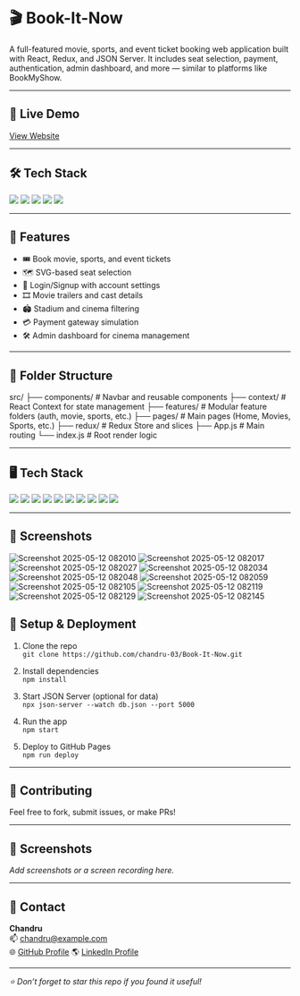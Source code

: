 # 🎬 Book-It-Now

A full-featured movie, sports, and event ticket booking web application built with React, Redux, and JSON Server. It includes seat selection, payment, authentication, admin dashboard, and more — similar to platforms like BookMyShow.

---

## 🔗 Live Demo

[View Website](https://chandru-03.github.io/Book-It-Now)

---

## 🛠 Tech Stack

<p align="left">
  <img src="https://img.shields.io/badge/React-20232A?style=for-the-badge&logo=react&logoColor=61DAFB" />
  <img src="https://img.shields.io/badge/Redux-593D88?style=for-the-badge&logo=redux&logoColor=white" />
  <img src="https://img.shields.io/badge/JavaScript-F7DF1E?style=for-the-badge&logo=javascript&logoColor=black" />
  <img src="https://img.shields.io/badge/Bootstrap-563D7C?style=for-the-badge&logo=bootstrap&logoColor=white" />
  <img src="https://img.shields.io/badge/JSON_Server-000000?style=for-the-badge&logo=json&logoColor=white" />
</p>

---

## 📌 Features

- 🎟 Book movie, sports, and event tickets
- 🗺 SVG-based seat selection
- 👤 Login/Signup with account settings
- 🎞 Movie trailers and cast details
- 🏟 Stadium and cinema filtering
- 💳 Payment gateway simulation
- 🛠 Admin dashboard for cinema management

---

## 📁 Folder Structure

src/
├── components/ # Navbar and reusable components
├── context/ # React Context for state management
├── features/ # Modular feature folders (auth, movie, sports, etc.)
├── pages/ # Main pages (Home, Movies, Sports, etc.)
├── redux/ # Redux Store and slices
├── App.js # Main routing
└── index.js # Root render logic


---

## 🖥️ Tech Stack

<p align="left"> <img src="https://img.shields.io/badge/React-19.0.0-61DAFB?style=for-the-badge&logo=react&logoColor=black" /> <img src="https://img.shields.io/badge/Redux-Toolkit-593D88?style=for-the-badge&logo=redux&logoColor=white" /> <img src="https://img.shields.io/badge/React_Router-7.4.0-CA4245?style=for-the-badge&logo=reactrouter&logoColor=white" /> <img src="https://img.shields.io/badge/JavaScript-ES6-F7DF1E?style=for-the-badge&logo=javascript&logoColor=black" /> <img src="https://img.shields.io/badge/Bootstrap-5.3.3-purple?style=for-the-badge&logo=bootstrap&logoColor=white" /> <img src="https://img.shields.io/badge/Axios-1.8.4-5A29E4?style=for-the-badge&logo=axios&logoColor=white" /> <img src="https://img.shields.io/badge/HTML2Canvas-1.4.1-28A745?style=for-the-badge&logo=canvas&logoColor=white" /> <img src="https://img.shields.io/badge/QRCode-1.5.4-2E7D32?style=for-the-badge&logo=qr-code&logoColor=white" /> <img src="https://img.shields.io/badge/JSON_Server-1.0.0_beta_3-black?style=for-the-badge&logo=json&logoColor=white" /> <img src="https://img.shields.io/badge/GitHub_Pages-Deployed-222222?style=for-the-badge&logo=github&logoColor=white" /> </p>

---
## 📸 Screenshots
![Screenshot 2025-05-12 082010](https://github.com/user-attachments/assets/1250e37c-2dba-4a9c-8146-19b40c6d37a9)
![Screenshot 2025-05-12 082017](https://github.com/user-attachments/assets/0e481ebd-a63c-4e60-a5de-ec1728863b80)
![Screenshot 2025-05-12 082027](https://github.com/user-attachments/assets/886e8818-6228-4113-9844-b89730a6e8fc)
![Screenshot 2025-05-12 082034](https://github.com/user-attachments/assets/2dce6aed-4b67-4336-b0b6-3439f8c46419)
![Screenshot 2025-05-12 082048](https://github.com/user-attachments/assets/80873795-e48d-4ab9-9f63-343c0feefabf)
![Screenshot 2025-05-12 082059](https://github.com/user-attachments/assets/16c41a59-91f1-44bc-bc82-6ba74f6b903f)
![Screenshot 2025-05-12 082105](https://github.com/user-attachments/assets/ba44ad5a-f2fd-4535-bbcd-62f534050a92)
![Screenshot 2025-05-12 082119](https://github.com/user-attachments/assets/3214dfed-9d64-4b4f-9bbf-7fb1227df9b3)
![Screenshot 2025-05-12 082129](https://github.com/user-attachments/assets/0341a0a0-7b9e-4b64-8eb4-64d9872cb374)
![Screenshot 2025-05-12 082145](https://github.com/user-attachments/assets/3ed287b8-f512-4ab6-a9d7-d13cb63dda10)


## 🚀 Setup & Deployment

1. Clone the repo  
   `git clone https://github.com/chandru-03/Book-It-Now.git`

2. Install dependencies  
   `npm install`

3. Start JSON Server (optional for data)  
   `npx json-server --watch db.json --port 5000`

4. Run the app  
   `npm start`

5. Deploy to GitHub Pages  
   `npm run deploy`

---

## 🙌 Contributing

Feel free to fork, submit issues, or make PRs!

---

## 📸 Screenshots

_Add screenshots or a screen recording here._

---

## 📧 Contact

**Chandru**  
📫 [chandru@example.com](mailto:chandru@example.com)  
🌐 [GitHub Profile](https://github.com/chandru-03)
🌎 [LinkedIn Profile]((https://www.linkedin.com/in/chandruj3))

---

_⭐ Don’t forget to star this repo if you found it useful!_
